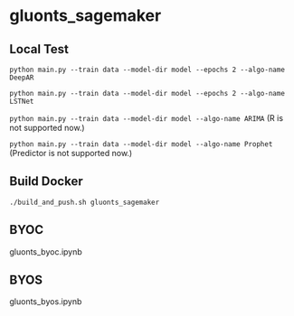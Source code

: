 # gluonts_sagemaker

## Local Test

`python main.py --train data --model-dir model --epochs 2 --algo-name DeepAR`

`python main.py --train data --model-dir model --epochs 2 --algo-name LSTNet`

`python main.py --train data --model-dir model --algo-name ARIMA` (R is not supported now.)

`python main.py --train data --model-dir model --algo-name Prophet` (Predictor is not supported now.)

## Build Docker

`./build_and_push.sh gluonts_sagemaker`

## BYOC

gluonts_byoc.ipynb

## BYOS

gluonts_byos.ipynb